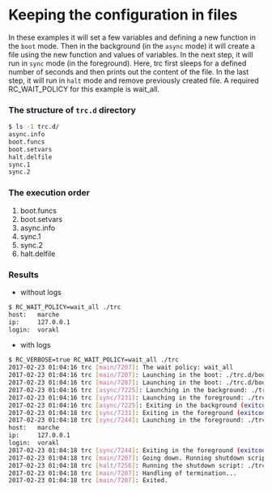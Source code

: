# Keeping the configuration in files

In these examples it will set a few variables and defining a new function in the `boot` mode.
Then in the background (in the `async` mode) it will create a file using the new function and values of variables.
In the next step, it will run in `sync` mode (in the foreground). Here, trc first sleeps for a defined number of seconds
and then prints out the content of the file. In the last step, it will run in `halt` mode and remove previously created file.
A required RC_WAIT_POLICY for this example is wait_all.

### The structure of `trc.d` directory

```bash
$ ls -1 trc.d/
async.info
boot.funcs
boot.setvars
halt.delfile
sync.1
sync.2
```

### The execution order

1. boot.funcs
2. boot.setvars
3. async.info
4. sync.1
5. sync.2
6. halt.delfile

### Results

* without logs

```bash
$ RC_WAIT_POLICY=wait_all ./trc
host:	marche
ip:     127.0.0.1
login:	vorakl
```

* with logs

```bash
$ RC_VERBOSE=true RC_WAIT_POLICY=wait_all ./trc
2017-02-23 01:04:16 trc [main/7207]: The wait policy: wait_all
2017-02-23 01:04:16 trc [main/7207]: Launching in the boot: ./trc.d/boot.funcs
2017-02-23 01:04:16 trc [main/7207]: Launching in the boot: ./trc.d/boot.setvars
2017-02-23 01:04:16 trc [async/7225]: Launching in the background: ./trc.d/async.info
2017-02-23 01:04:16 trc [sync/7231]: Launching in the foreground: ./trc.d/sync.1
2017-02-23 01:04:16 trc [async/7225]: Exiting in the background (exitcode=0): ./trc.d/async.info
2017-02-23 01:04:18 trc [sync/7231]: Exiting in the foreground (exitcode=0): ./trc.d/sync.1
2017-02-23 01:04:18 trc [sync/7244]: Launching in the foreground: ./trc.d/sync.2
host:	marche
ip:     127.0.0.1
login:	vorakl
2017-02-23 01:04:18 trc [sync/7244]: Exiting in the foreground (exitcode=0): ./trc.d/sync.2
2017-02-23 01:04:18 trc [main/7207]: Going down. Running shutdown scripts...
2017-02-23 01:04:18 trc [halt/7256]: Running the shutdown script: ./trc.d/halt.delfile
2017-02-23 01:04:18 trc [main/7207]: Handling of termination...
2017-02-23 01:04:18 trc [main/7207]: Exited.
```
